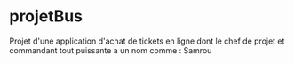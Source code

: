# projetBus



Projet d'une application d'achat de tickets en ligne dont le chef de projet et commandant  tout puissante a un nom comme : Samrou


